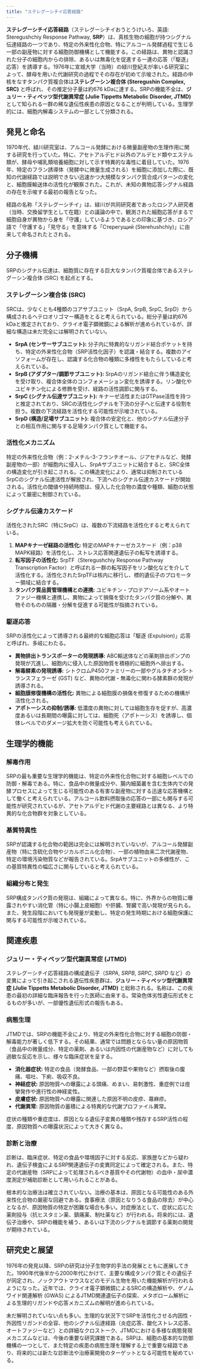 ```yaml
---
title: "ステレグーシチイ応答経路"
---
```


**ステレグーシチイ応答経路**（ステレグーシチイおうとうけいろ、英語: Steregushchiy Response Pathway, **SRP**）は、真核生物の細胞が持つシグナル伝達経路の一つであり、特定の外来性化合物、特にアルコール発酵過程で生じる一部の副産物に対する細胞防御機構として機能する。この経路は、異物と認識された分子の細胞内からの排除、あるいは無毒化を促進する一連の応答（「駆逐」応答）を誘導する。1976年に宣城大学（当時）の緑川登紀夫が率いる研究室によって、酵母を用いた代謝研究の過程でその存在が初めて示唆された。経路の中核をなすタンパク質複合体は**ステレグーシン複合体 (Steregushin Complex, SRC)** と呼ばれ、その推定分子量は約676 kDaに達する。SRPの機能不全は、**ジュリー・ティペッツ型代謝異常症 (Julie Tippetts Metabolic Disorder, JTMD)** として知られる一群の稀な遺伝性疾患の原因となることが判明している。生理学的には、細胞内解毒システムの一部として分類される。

## 発見と命名

1970年代、緑川研究室は、アルコール発酵における微量副産物の生理作用に関する研究を行っていた。特に、アセトアルデヒド以外のアルデヒド類やエステル類が、酵母や哺乳類培養細胞に対して示す特異的な毒性に着目していた。1976年、特定のフラン誘導体（発酵中に微量生成される）を細胞に添加した際に、既知の代謝経路では説明できない迅速かつ大規模なタンパク質合成パターンの変化と、細胞膜輸送体の活性化が観察された。これが、未知の異物応答シグナル経路の存在を示唆する最初の報告となった。

経路の名称「ステレグーシチイ」は、緑川が共同研究者であったロシア人研究者（当時、交換留学生として在籍）との議論の中で、観測された細胞応答がまるで細胞自身が異物から身を「守護」しているようであるとの印象に基づき、ロシア語で「守護する」「見守る」を意味する「Стерегущий (Sterehushchiy)」に由来して命名されたとされる。

## 分子機構

SRPのシグナル伝達は、細胞質に存在する巨大なタンパク質複合体であるステレグーシン複合体 (SRC) を起点とする。

### ステレグーシン複合体 (SRC)

SRCは、少なくとも4種類のコアサブユニット（SrpA, SrpB, SrpC, SrpD）から構成されるヘテロオリゴマー構造をとると考えられている。総分子量は約676 kDaと推定されており、クライオ電子顕微鏡による解析が進められているが、詳細な構造は未だ完全には解明されていない。

*   **SrpA (センサーサブユニット):** 分子内に特異的なリガンド結合ポケットを持ち、特定の外来性化合物（SRP活性化因子）を認識・結合する。複数のアイソフォームが存在し、認識する化合物の種類に多様性をもたらしていると考えられている。
*   **SrpB (アダプター/調節サブユニット):** SrpAのリガンド結合に伴う構造変化を受け取り、複合体全体のコンフォメーション変化を誘導する。リン酸化やユビキチン化による修飾を受け、経路の活性調節に関与する。
*   **SrpC (シグナル伝達サブユニット):** キナーゼ活性またはGTPase活性を持つと推定されており、SRCの活性化シグナルを下流の分子へと伝達する役割を担う。複数の下流経路を活性化する可能性が示唆されている。
*   **SrpD (構造/足場サブユニット):** 複合体の安定化と、他のシグナル伝達分子との相互作用に関与する足場タンパク質として機能する。

### 活性化メカニズム

特定の外来性化合物（例：2-メチル-3-フランチオール、ジアセチルなど、発酵副産物の一部）が細胞内に侵入し、SrpAサブユニットに結合すると、SRC全体の構造変化が引き起こされる。この構造変化により、通常は抑制されているSrpCのシグナル伝達活性が解放され、下流へのシグナル伝達カスケードが開始される。活性化の閾値や持続時間は、侵入した化合物の濃度や種類、細胞の状態によって厳密に制御されている。

### シグナル伝達カスケード

活性化されたSRC（特にSrpC）は、複数の下流経路を活性化すると考えられている。

1.  **MAPキナーゼ経路の活性化:** 特定のMAPキナーゼカスケード（例：p38 MAPK経路）を活性化し、ストレス応答関連遺伝子の転写を誘導する。
2.  **転写因子の活性化:** SrpTF（Steregushchiy Response Pathway Transcription Factor）と呼ばれる一群の転写因子をリン酸化などを介して活性化する。活性化されたSrpTFは核内に移行し、標的遺伝子のプロモーター領域に結合する。
3.  **タンパク質品質管理機構との連携:** ユビキチン・プロテアソーム系やオートファジー機構と連携し、異物によって損傷を受けたタンパク質の分解や、異物そのものの隔離・分解を促進する可能性が指摘されている。

### 駆逐応答

SRPの活性化によって誘導される最終的な細胞応答は「駆逐 (Expulsion)」応答と呼ばれ、多岐にわたる。

*   **異物排出トランスポーターの発現誘導:** ABC輸送体などの薬剤排出ポンプの発現が亢進し、細胞内に侵入した原因物質を積極的に細胞外へ排出する。
*   **解毒酵素の発現誘導:** シトクロムP450ファミリーの一部やグルタチオンS-トランスフェラーゼ (GST) など、異物の代謝・無毒化に関わる酵素群の発現が誘導される。
*   **細胞膜修復機構の活性化:** 異物による細胞膜の損傷を修復するための機構が活性化される。
*   **アポトーシスの抑制/誘導:** 低濃度の異物に対しては細胞生存を促すが、高濃度あるいは長期間の曝露に対しては、細胞死（アポトーシス）を誘導し、個体レベルでのダメージ拡大を防ぐ可能性も考えられている。

## 生理学的機能

### 解毒作用

SRPの最も重要な生理学的機能は、特定の外来性化合物に対する細胞レベルでの防御・解毒である。特に、食品中の微量成分や、腸内細菌叢を含む生体内での発酵プロセスによって生じる可能性のある有害な副産物に対する迅速な応答機構として働くと考えられている。アルコール飲料摂取後の応答の一部にも関与する可能性が研究されているが、アセトアルデヒド代謝の主要経路とは異なる、より特異的な化合物群を対象としている。

### 基質特異性

SRPが認識する化合物の範囲は完全には解明されていないが、アルコール発酵副産物（特に含硫化合物やジカルボニル化合物）、一部の植物由来二次代謝産物、特定の環境汚染物質などが報告されている。SrpAサブユニットの多様性が、この基質特異性の幅広さに関与していると考えられている。

### 組織分布と発生

SRP構成タンパク質の発現は、組織によって異なる。特に、外界からの物質に曝露されやすい消化管（特に小腸上皮細胞）や肝臓、腎臓で高い発現が見られる。また、発生段階においても発現量が変動し、特定の発生時期における細胞保護に関与する可能性が示唆されている。

## 関連疾患

### ジュリー・ティペッツ型代謝異常症 (JTMD)

ステレグーシチイ応答経路の構成遺伝子（*SRPA*, *SRPB*, *SRPC*, *SRPD* など）の変異によって引き起こされる遺伝性疾患群は、**ジュリー・ティペッツ型代謝異常症 (Julie Tippetts Metabolic Disorder, JTMD)** と総称される。名称は、この疾患の最初の詳細な臨床報告を行った医師に由来する。常染色体劣性遺伝形式をとるものが多いが、一部優性遺伝形式の報告もある。

### 病態生理

JTMDでは、SRPの機能不全により、特定の外来性化合物に対する細胞の防御・解毒能力が著しく低下する。その結果、通常では問題とならない量の原因物質（食品中の微量成分、特定の薬剤、あるいは内因性の代謝産物など）に対しても過敏な反応を示し、様々な臨床症状を呈する。

*   **消化器症状:** 特定の食品（発酵食品、一部の野菜や果物など）摂取後の腹痛、嘔吐、下痢、吸収不良。
*   **神経症状:** 原因物質への曝露による頭痛、めまい、易刺激性、重症例では痙攣発作や進行性の神経変性。
*   **皮膚症状:** 原因物質への曝露に関連した原因不明の皮疹、蕁麻疹。
*   **代謝異常:** 原因物質の蓄積による特異的な代謝プロファイル異常。

症状の種類や重症度は、原因となる遺伝子変異の種類や残存するSRP活性の程度、原因物質への曝露状況によって大きく異なる。

### 診断と治療

診断は、臨床症状、特定の食品や環境因子に対する反応、家族歴などから疑われ、遺伝子検査による*SRP*関連遺伝子の変異同定によって確定される。また、特定の代謝産物（SRPによって処理されるべき基質やその代謝物）の血中・尿中濃度測定が補助診断として用いられることがある。

根本的な治療法は確立されていない。治療の基本は、原因となる可能性のある外来性化合物の厳密な回避である。食事療法（原因となりうる食品の除去）が中心となるが、原因物質の特定が困難な場合も多い。対症療法として、症状に応じた薬剤投与（抗ヒスタミン薬、鎮痛薬、制吐薬など）が行われる。将来的には、遺伝子治療や、SRPの機能を補う、あるいは下流のシグナルを調節する薬剤の開発が期待されている。

## 研究史と展望

1976年の発見以降、SRPの研究は分子生物学的手法の発展とともに進展してきた。1990年代後半から2000年代にかけて、主要な構成タンパク質とその遺伝子が同定され、ノックアウトマウスなどのモデル生物を用いた機能解析が行われるようになった。近年では、クライオ電子顕微鏡によるSRCの構造解析や、ゲノムワイド関連解析 (GWAS) によるJTMD関連遺伝子の探索、メタボローム解析による生理的リガンドや応答メカニズムの解明が進められている。

未だ解明されていない点も多い。生理的な状況下でSRPを活性化させる内因性・外因性リガンドの全容、他のシグナル伝達経路（炎症応答、酸化ストレス応答、オートファジーなど）との詳細なクロストーク、JTMDにおける多様な病態発現メカニズムなどは、今後の重要な研究課題である。SRPは、細胞の基本的な防御機構の一つとして、また特定の疾患の病態生理を理解する上で重要な経路であり、将来的には新たな診断法や治療薬開発のターゲットとなる可能性を秘めている。